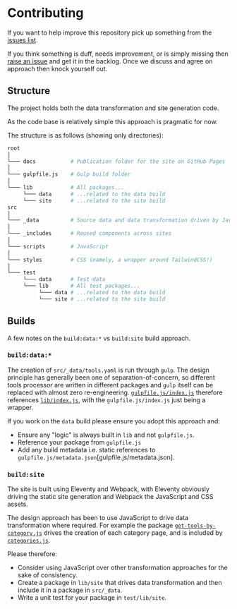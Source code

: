 # Contributing

If you want to help improve this repository pick up something from the [issues list](https://github.com/OAI/Tooling/issues).

If you think something is duff, needs improvement, or is simply missing then [raise an issue](https://github.com/OAI/Tooling/issues/new/choose) and get it in the backlog. Once we discuss and agree on approach then knock yourself out.

## Structure

The project holds both the data transformation and site generation code.

As the code base is relatively simple this approach is pragmatic for now.

The structure is as follows (showing only directories):

```bash
root
│
└─── docs           # Publication folder for the site on GitHub Pages
│
└─── gulpfile.js    # Gulp build folder
│
└─── lib            # All packages...
     └─── data      # ...related to the data build
     └─── site      # ...related to the site build
src
│
└─── _data          # Source data and data transformation driven by JavaScript
│
└─── _includes      # Reused components across sites
│
└─── scripts        # JavaScript
│
└─── styles         # CSS (namely, a wrapper around TailwindCSS!)
│
└─── test
     └─── data      # Test data
     └─── lib       # All test packages...
          └─── data # ...related to the data build
          └─── site # ...related to the site build
```

## Builds

A few notes on the `build:data:*` vs `build:site` build approach.

### `build:data:*`

The creation of `src/_data/tools.yaml` is run through `gulp`. The design principle has generally been one of separation-of-concern, so different tools processor are written in different packages and `gulp` itself can be replaced with almost zero re-engineering. [`gulpfile.js/index.js`](gulpfile.js/index.js) therefore references [`lib/index.js`](lib/data/index.js), with the `gulpfile.js/index.js` just being a wrapper.

If you work on the `data` build please ensure you adopt this approach and:

* Ensure any "logic" is always built in `lib` and not `gulpfile.js`.
* Reference your package from `gulpfile.js`
* Add any build metadata i.e. static references to `gulpfile.js/metadata.json`[gulpfile.js/metadata.json].

### `build:site`

The site is built using Eleventy and Webpack, with Eleventy obviously driving the static site generation and Webpack the JavaScript and CSS assets.

The design approach has been to use JavaScript to drive data transformation where required. For example the package [`get-tools-by-category.js`](lib/site/get-tools-by-category.js) drives the creation of each category page, and is included by [`categories.js`](src/_data/categories.js).

Please therefore:

* Consider using JavaScript over other transformation approaches for the sake of consistency.
* Create a package in `lib/site` that drives data transformation and then include it in a package in `src/_data`.
* Write a unit test for your package in `test/lib/site`.